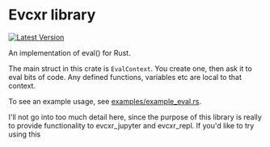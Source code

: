 # Evcxr library

[![Latest Version](https://img.shields.io/crates/v/evcxr.svg)](https://crates.io/crates/evcxr)

An implementation of eval() for Rust.

The main struct in this crate is ```EvalContext```. You create one, then ask it
to eval bits of code. Any defined functions, variables etc are local to that
context.

To see an example usage, see
[examples/example_eval.rs](examples/example_eval.rs).

I'll not go into too much detail here, since the purpose of this library is
really to provide functionality to evcxr\_jupyter and evcxr\_repl. If you'd like
to try using this 